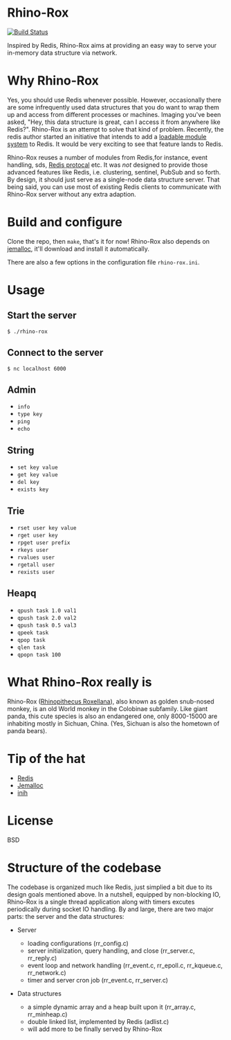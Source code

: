 # Rhino-Rox

[![Build Status](https://travis-ci.org/ncloudioj/rhino-rox.svg?branch=master)](https://travis-ci.org/ncloudioj/rhino-rox)

Inspired by Redis, Rhino-Rox aims at providing an easy way to serve your in-memory data structure via network.

# Why Rhino-Rox
Yes, you should use Redis whenever possible. However, occasionally there are some infrequently used data structures that you do want to wrap them up and access from different processes or machines. Imaging you've been asked, "Hey, this data structure is great, can I access it from anywhere like Redis?". Rhino-Rox is an attempt to solve that kind of problem. Recently, the redis author started an initiative that intends to add a [loadable module system][6] to Redis. It would be very exciting to see that feature lands to Redis.

Rhino-Rox reuses a number of modules from Redis,for instance, event handling, sds, [Redis protocal][1] etc. It was *not* designed to provide those advanced features like Redis, i.e. clustering, sentinel, PubSub and so forth. By design, it should just serve as a single-node data structure server. That being said, you can use most of existing Redis clients to communicate with Rhino-Rox server without any extra adaption.

# Build and configure
Clone the repo, then `make`, that's it for now! Rhino-Rox also depends on [jemalloc][2], it'll download and install it automatically.

There are also a few options in the configuration file `rhino-rox.ini`.

# Usage
## Start the server
`$ ./rhino-rox`

## Connect to the server
`$ nc localhost 6000`

## Admin
* `info`
* `type key`
* `ping`
* `echo`

## String
* `set key value`
* `get key value`
* `del key`
* `exists key`

## Trie
* `rset user key value`
* `rget user key`
* `rpget user prefix`
* `rkeys user`
* `rvalues user`
* `rgetall user`
* `rexists user`

## Heapq
* `qpush task 1.0 val1`
* `qpush task 2.0 val2`
* `qpush task 0.5 val3`
* `qpeek task`
* `qpop task`
* `qlen task`
* `qpopn task 100`

# What Rhino-Rox really is
Rhino-Rox ([Rhinopithecus Roxellana][3]), also known as golden snub-nosed monkey, is an old World monkey in the Colobinae subfamily. Like giant panda, this cute species is also an endangered one, only 8000-15000 are inhabiting mostly in Sichuan, China. (Yes, Sichuan is also the hometown of panda bears).

# Tip of the hat
* [Redis][4]
* [Jemalloc][2]
* [inih][5]

# License
BSD

# Structure of the codebase
The codebase is organized much like Redis, just simplied a bit due to its design goals mentioned above. In a nutshell, equipped by non-blocking IO, Rhino-Rox is a single thread application along with timers excutes periodically during socket IO handling. By and large, there are two major parts: the server and the data structures:

* Server
    * loading configurations (rr_config.c)
    * server initialization, query handling, and close (rr_server.c, rr_reply.c)
    * event loop and network handling (rr_event.c, rr_epoll.c, rr_kqueue.c, rr_network.c)
    * timer and server cron job (rr_event.c, rr_server.c)

* Data structures
    * a simple dynamic array and a heap built upon it (rr_array.c, rr_minheap.c)
    * double linked list, implemented by Redis (adlist.c)
    * will add more to be finally served by Rhino-Rox

[1]: http://redis.io/topics/protocol
[2]: https://github.com/jemalloc/jemalloc
[3]: https://en.wikipedia.org/wiki/Golden_snub-nosed_monkey
[4]: http://redis.io/
[5]: https://github.com/benhoyt/inih
[6]: http://www.antirez.com/news/106
